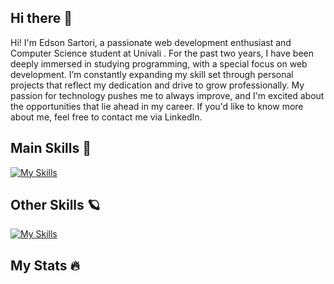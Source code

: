 ## Hi there 👋

Hi! I'm Edson Sartori, a passionate web development enthusiast and Computer Science student at Univali . For the past two years, I have been deeply immersed in studying programming, with a special focus on web development. I’m constantly expanding my skill set through personal projects that reflect my dedication and drive to grow professionally. My passion for technology pushes me to always improve, and I'm excited about the opportunities that lie ahead in my career. If you'd like to know more about me, feel free to contact me via LinkedIn.

## Main Skills 🌌
[![My Skills](https://skillicons.dev/icons?i=js,html,css,cs,nodejs)](https://skillicons.dev)

## Other Skills 🪐
[![My Skills](https://skillicons.dev/icons?i=cpp,py,java,vscode,github,mysql,unity,robloxstudio)](https://skillicons.dev)

## My Stats 🔥
